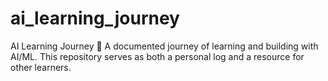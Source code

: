 # ai_learning_journey
AI Learning Journey 🚀 A documented journey of learning and building with AI/ML. This repository serves as both a personal log and a resource for other learners.
